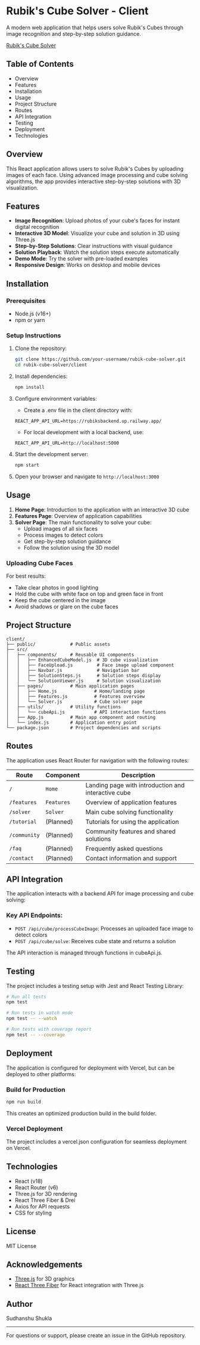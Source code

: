 # Rubik's Cube Solver - Client

A modern web application that helps users solve Rubik's Cubes through image recognition and step-by-step solution guidance.

[Rubik's Cube Solver](https://drive.google.com/file/d/1Wx5DbyE2kxJlSCsegVOYLcrMSSW1503T/view?usp=sharing)

## Table of Contents

- Overview
- Features
- Installation
- Usage
- Project Structure
- Routes
- API Integration
- Testing
- Deployment
- Technologies

## Overview

This React application allows users to solve Rubik's Cubes by uploading images of each face. Using advanced image processing and cube solving algorithms, the app provides interactive step-by-step solutions with 3D visualization.

## Features

- **Image Recognition**: Upload photos of your cube's faces for instant digital recognition
- **Interactive 3D Model**: Visualize your cube and solution in 3D using Three.js
- **Step-by-Step Solutions**: Clear instructions with visual guidance
- **Solution Playback**: Watch the solution steps execute automatically
- **Demo Mode**: Try the solver with pre-loaded examples
- **Responsive Design**: Works on desktop and mobile devices

## Installation

### Prerequisites

- Node.js (v16+)
- npm or yarn

### Setup Instructions

1. Clone the repository:

   ```bash
   git clone https://github.com/your-username/rubik-cube-solver.git
   cd rubik-cube-solver/client
   ```

2. Install dependencies:

   ```bash
   npm install
   ```

3. Configure environment variables:

   - Create a .env file in the client directory with:

   ```
   REACT_APP_API_URL=https://rubiksbackend.up.railway.app/
   ```

   - For local development with a local backend, use:

   ```
   REACT_APP_API_URL=http://localhost:5000
   ```

4. Start the development server:
   ```bash
   npm start
   ```
5. Open your browser and navigate to `http://localhost:3000`

## Usage

1. **Home Page**: Introduction to the application with an interactive 3D cube
2. **Features Page**: Overview of application capabilities
3. **Solver Page**: The main functionality to solve your cube:
   - Upload images of all six faces
   - Process images to detect colors
   - Get step-by-step solution guidance
   - Follow the solution using the 3D model

### Uploading Cube Faces

For best results:

- Take clear photos in good lighting
- Hold the cube with white face on top and green face in front
- Keep the cube centered in the image
- Avoid shadows or glare on the cube faces

## Project Structure

```
client/
├── public/             # Public assets
├── src/
│   ├── components/     # Reusable UI components
│   │   ├── EnhancedCubeModel.js  # 3D cube visualization
│   │   ├── FaceUpload.js         # Face image upload component
│   │   ├── Navbar.js             # Navigation bar
│   │   ├── SolutionSteps.js      # Solution steps display
│   │   └── SolutionViewer.js     # Solution visualization
│   ├── pages/          # Main application pages
│   │   ├── Home.js              # Home/landing page
│   │   ├── Features.js          # Features overview
│   │   └── Solver.js            # Cube solver page
│   ├── utils/          # Utility functions
│   │   └── cubeApi.js           # API interaction functions
│   ├── App.js          # Main app component and routing
│   └── index.js        # Application entry point
└── package.json        # Project dependencies and scripts
```

## Routes

The application uses React Router for navigation with the following routes:

| Route        | Component  | Description                                         |
| ------------ | ---------- | --------------------------------------------------- |
| `/`          | `Home`     | Landing page with introduction and interactive cube |
| `/features`  | `Features` | Overview of application features                    |
| `/solver`    | `Solver`   | Main cube solving functionality                     |
| `/tutorial`  | (Planned)  | Tutorials for using the application                 |
| `/community` | (Planned)  | Community features and shared solutions             |
| `/faq`       | (Planned)  | Frequently asked questions                          |
| `/contact`   | (Planned)  | Contact information and support                     |

## API Integration

The application interacts with a backend API for image processing and cube solving:

### Key API Endpoints:

- `POST /api/cube/processCubeImage`: Processes an uploaded face image to detect colors
- `POST /api/cube/solve`: Receives cube state and returns a solution

The API interaction is managed through functions in cubeApi.js.

## Testing

The project includes a testing setup with Jest and React Testing Library:

```bash
# Run all tests
npm test

# Run tests in watch mode
npm test -- --watch

# Run tests with coverage report
npm test -- --coverage
```

## Deployment

The application is configured for deployment with Vercel, but can be deployed to other platforms:

### Build for Production

```bash
npm run build
```

This creates an optimized production build in the build folder.

### Vercel Deployment

The project includes a vercel.json configuration for seamless deployment on Vercel.

## Technologies

- React (v18)
- React Router (v6)
- Three.js for 3D rendering
- React Three Fiber & Drei
- Axios for API requests
- CSS for styling

## License

MIT License

## Acknowledgements

- [Three.js](https://threejs.org/) for 3D graphics
- [React Three Fiber](https://github.com/pmndrs/react-three-fiber) for React integration with Three.js

## Author

Sudhanshu Shukla

---

For questions or support, please create an issue in the GitHub repository.
